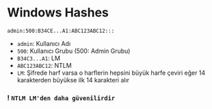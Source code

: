 # Windows Hashes

```admin:500:B34CE...A1:ABC123ABC12:::```
* ```admin```: Kullanıcı Adı
* ```500```: Kullanıcı Grubu (500: Admin Grubu)
* ```B34C3...A1```: LM
* ```ABC123ABC12```: NTLM 
* ```LM```: Şifrede harf varsa o harflerin hepsini büyük harfe çeviri eğer 14 karakterden büyükse ilk 14 karakteri alır

### ! ```NTLM LM'den daha güvenilirdir```
